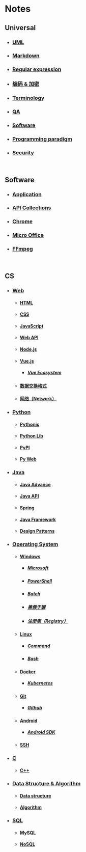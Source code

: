 # Notes  
## Universal  
- ### [UML](./Docs/Universal/UML.md)  
- ### [Markdown](./Docs/Universal/Markdown.md)  
- ### [Regular expression](./Docs/Universal/Regular%20expression.md)  
- ### [编码 & 加密](./Docs/Universal/%E7%BC%96%E7%A0%81%20%26%20%E5%8A%A0%E5%AF%86.md)  
- ### [Terminology](./Docs/Universal/Terminology.md)  
- ### [QA](./Docs/Universal/QA.md)  
- ### [Software](./Docs/Universal/Software.md)  
- ### [Programming paradigm](./Docs/Universal/Programming%20paradigm.md)  
- ### [Security](./Docs/Universal/Security.md)  

  <br />  
## Software  
- ### [Application](./Docs/Software/Application.md)  
- ### [API Collections](./Docs/Software/API%20Collections.md)  
- ### [Chrome](./Docs/Software/Chrome.md)  
- ### [Micro Office](./Docs/Software/Micro%20Office.md)  
- ### [FFmpeg](./Docs/Software/FFmpeg.md)  

  <br />  
## CS  
- ### [Web](./Docs/CS/Web.md)  
  - #### [HTML](./Docs/CS/HTML.md)  
  - #### [CSS](./Docs/CS/CSS.md)  
  - #### [JavaScript](./Docs/CS/JavaScript.md)  
  - #### [Web API](./Docs/CS/Web%20API.md)  
  - #### [Node.js](./Docs/CS/Node.js.md)  
  - #### [Vue.js](./Docs/CS/Vue.js.md)  
    - ##### [Vue Ecosystem](./Docs/CS/Vue%20Ecosystem.md)  
  - #### [数据交换格式](./Docs/CS/%E6%95%B0%E6%8D%AE%E4%BA%A4%E6%8D%A2%E6%A0%BC%E5%BC%8F.md)  
  - #### [网络（Network）](./Docs/CS/%E7%BD%91%E7%BB%9C%EF%BC%88Network%EF%BC%89.md)  
- ### [Python](./Docs/CS/Python.md)  
  - #### [Pythonic](./Docs/CS/Pythonic.md)  
  - #### [Python Lib](./Docs/CS/Python%20Lib.md)  
  - #### [PyPI](./Docs/CS/PyPI.md)  
  - #### [Py Web](./Docs/CS/Py%20Web.md)  
- ### [Java](./Docs/CS/Java.md)  
  - #### [Java Advance](./Docs/CS/Java%20Advance.md)  
  - #### [Java API](./Docs/CS/Java%20API.md)  
  - #### [Spring](./Docs/CS/Spring.md)  
  - #### [Java Framework](./Docs/CS/Java%20Framework.md)  
  - #### [Design Patterns](./Docs/CS/Design%20Patterns.md)  
- ### [Operating System](./Docs/CS/Operating%20System.md)  
  - #### [Windows](./Docs/CS/Windows.md)  
    - ##### [Microsoft](./Docs/CS/Microsoft.md)  
    - ##### [PowerShell](./Docs/CS/PowerShell.md)  
    - ##### [Batch](./Docs/CS/Batch.md)  
    - ##### [善假于键](./Docs/CS/%E5%96%84%E5%81%87%E4%BA%8E%E9%94%AE.md)  
    - ##### [注册表（Registry）](./Docs/CS/%E6%B3%A8%E5%86%8C%E8%A1%A8%EF%BC%88Registry%EF%BC%89.md)  
  - #### [Linux](./Docs/CS/Linux.md)  
    - ##### [Command](./Docs/CS/Command.md)  
    - ##### [Bash](./Docs/CS/Bash.md)  
  - #### [Docker](./Docs/CS/Docker.md)  
    - ##### [Kubernetes](./Docs/CS/Kubernetes.md)  
  - #### [Git](./Docs/CS/Git.md)  
    - ##### [Github](./Docs/CS/Github.md)  
  - #### [Android](./Docs/CS/Android.md)  
    - ##### [Android SDK](./Docs/CS/Android%20SDK.md)  
  - #### [SSH](./Docs/CS/SSH.md)  
- ### [C](./Docs/CS/C.md)  
  - #### [C++](./Docs/CS/C%2B%2B.md)  
- ### [Data Structure & Algorithm](./Docs/CS/Data%20Structure%20%26%20Algorithm.md)  
  - #### [Data structure](./Docs/CS/Data%20structure.md)  
  - #### [Algorithm](./Docs/CS/Algorithm.md)  
- ### [SQL](./Docs/CS/SQL.md)  
  - #### [MySQL](./Docs/CS/MySQL.md)  
  - #### [NoSQL](./Docs/CS/NoSQL.md)  

  <br />  
